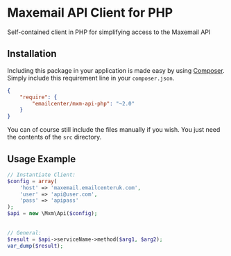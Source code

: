 Maxemail API Client for PHP
===========================

Self-contained client in PHP for simplifying access to the Maxemail API

Installation
------------

Including this package in your application is made easy by using [Composer](https://getcomposer.org).
Simply include this requirement line in your `composer.json`.

```json
{
    "require": {
        "emailcenter/mxm-api-php": "~2.0"
    }
}
```

You can of course still include the files manually if you wish. You just need
the contents of the `src` directory.

Usage Example
-------------

```php
// Instantiate Client:
$config = array(
    'host' => 'maxemail.emailcenteruk.com',
    'user' => 'api@user.com',
    'pass' => 'apipass'
);
$api = new \Mxm\Api($config);
 
 
// General:
$result = $api->serviceName->method($arg1, $arg2);
var_dump($result);
```
